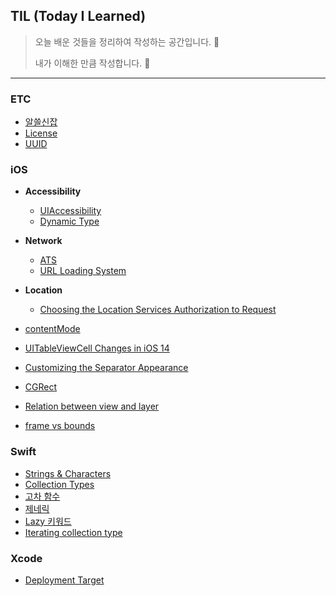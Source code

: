## TIL (Today I Learned)
> 오늘 배운 것들을 정리하여 작성하는 공간입니다. 💼
>
> 내가 이해한 만큼 작성합니다. 📝

---



### ETC

* [알쓸신잡](./ETC/Miscellaneous.md)
* [License](./ETC/License.md)
* [UUID](./ETC/UUID.md)

### iOS

- **Accessibility**
    - [UIAccessibility](./iOS/Accessibility/UIAccessibility.md)
    - [Dynamic Type](./iOS/Accessibility/DynamicType.md)

- **Network**

    - [ATS](./iOS/Network/ATS.md)
    - [URL Loading System](./iOS/Network/URLLoadingSystem.md)

- **Location**

    - [Choosing the Location Services Authorization to Request](./iOS/Location/ChoosingTheLocationServicesAuthToReq.md)

- [contentMode](./iOS/contentMode.md)

- [UITableViewCell Changes in iOS 14](./iOS/UITableViewCellChangesIniOS14.md)

- [Customizing the Separator Appearance](./iOS/CustomizingtheSeparatorAppearance.md)

- [CGRect](./iOS/CGRect.md)

- [Relation between view and layer](./iOS/RelationBetweenView&Layer.md)

- [frame vs bounds](./iOS/frame&bounds.md)

    

### Swift

* [Strings & Characters](./Swift/Strings&Characters.md)
* [Collection Types](./Swift/CollectionTypes.md)
* [고차 함수](./Swift/HighOrderFunction.md)
* [제네릭](./Swift/Generics.md)
* [Lazy 키워드](./Swift/LazyKeyword.md)
* [Iterating collection type](./Swift/IteratingCollectionType.md)

### Xcode
* [Deployment Target](./Xcode/DeploymentTarget.md)
